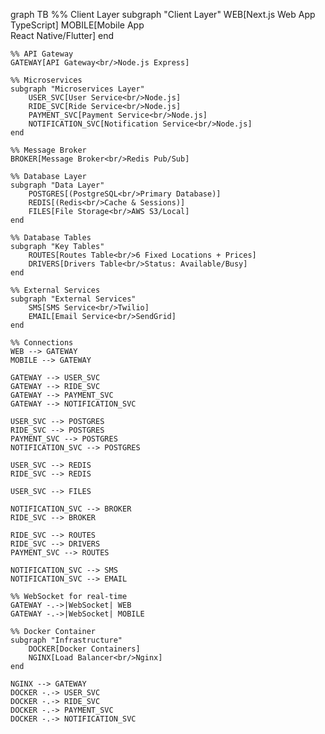 graph TB
    %% Client Layer
    subgraph "Client Layer"
        WEB[Next.js Web App<br/>TypeScript]
        MOBILE[Mobile App<br/>React Native/Flutter]
    end

    %% API Gateway
    GATEWAY[API Gateway<br/>Node.js Express]

    %% Microservices
    subgraph "Microservices Layer"
        USER_SVC[User Service<br/>Node.js]
        RIDE_SVC[Ride Service<br/>Node.js]
        PAYMENT_SVC[Payment Service<br/>Node.js]
        NOTIFICATION_SVC[Notification Service<br/>Node.js]
    end

    %% Message Broker
    BROKER[Message Broker<br/>Redis Pub/Sub]

    %% Database Layer
    subgraph "Data Layer"
        POSTGRES[(PostgreSQL<br/>Primary Database)]
        REDIS[(Redis<br/>Cache & Sessions)]
        FILES[File Storage<br/>AWS S3/Local]
    end

    %% Database Tables
    subgraph "Key Tables"
        ROUTES[Routes Table<br/>6 Fixed Locations + Prices]
        DRIVERS[Drivers Table<br/>Status: Available/Busy]
    end

    %% External Services
    subgraph "External Services"
        SMS[SMS Service<br/>Twilio]
        EMAIL[Email Service<br/>SendGrid]
    end

    %% Connections
    WEB --> GATEWAY
    MOBILE --> GATEWAY
    
    GATEWAY --> USER_SVC
    GATEWAY --> RIDE_SVC
    GATEWAY --> PAYMENT_SVC
    GATEWAY --> NOTIFICATION_SVC

    USER_SVC --> POSTGRES
    RIDE_SVC --> POSTGRES
    PAYMENT_SVC --> POSTGRES
    NOTIFICATION_SVC --> POSTGRES

    USER_SVC --> REDIS
    RIDE_SVC --> REDIS

    USER_SVC --> FILES
    
    NOTIFICATION_SVC --> BROKER
    RIDE_SVC --> BROKER

    RIDE_SVC --> ROUTES
    RIDE_SVC --> DRIVERS
    PAYMENT_SVC --> ROUTES

    NOTIFICATION_SVC --> SMS
    NOTIFICATION_SVC --> EMAIL

    %% WebSocket for real-time
    GATEWAY -.->|WebSocket| WEB
    GATEWAY -.->|WebSocket| MOBILE

    %% Docker Container
    subgraph "Infrastructure"
        DOCKER[Docker Containers]
        NGINX[Load Balancer<br/>Nginx]
    end

    NGINX --> GATEWAY
    DOCKER -.-> USER_SVC
    DOCKER -.-> RIDE_SVC
    DOCKER -.-> PAYMENT_SVC
    DOCKER -.-> NOTIFICATION_SVC